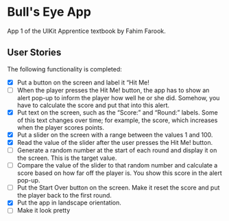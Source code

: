 # Bull's Eye App
App 1 of the UIKit Apprentice textbook by Fahim Farook.

## User Stories

The following functionality is completed:

- [x] Put a button on the screen and label it “Hit Me!
- [ ] When the player presses the Hit Me! button, the app has to show an alert pop-up to inform the player how well he or she did. Somehow, you have to calculate the score and put that into this alert.
- [x] Put text on the screen, such as the “Score:” and “Round:” labels. Some of this text changes over time; for example, the score, which increases when the player scores points.
- [x] Put a slider on the screen with a range between the values 1 and 100.
- [x] Read the value of the slider after the user presses the Hit Me! button.
- [ ] Generate a random number at the start of each round and display it on the screen. This is the target value.
- [ ] Compare the value of the slider to that random number and calculate a score based on how far off the player is. You show this score in the alert pop-up.
- [ ] Put the Start Over button on the screen. Make it reset the score and put the player back to the first round.
- [x] Put the app in landscape orientation.
- [ ] Make it look pretty
